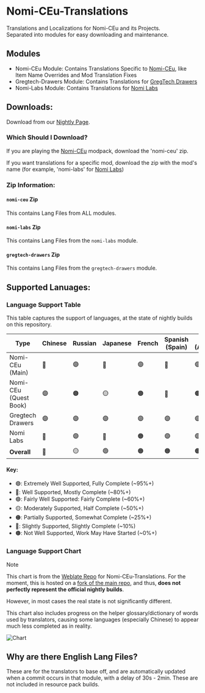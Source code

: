 # Nomi-CEu-Translations
Translations and Localizations for Nomi-CEu and its Projects.<br> Separated into modules for easy downloading and maintenance.

## Modules
- Nomi-CEu Module: Contains Translations Specific to [Nomi-CEu](https://github.com/Nomi-CEu/Nomi-CEu), like Item Name Overrides and Mod Translation Fixes
- Gregtech-Drawers Module: Contains Translations for [GregTech Drawers](https://github.com/Nomi-CEu/gregtech-drawers)
- Nomi-Labs Module: Contains Translations for [Nomi Labs](https://github.com/Nomi-CEu/Nomi-Labs)


## Downloads:
Download from our [Nightly Page](https://nightly.link/Nomi-CEu/Nomi-CEu-Translations/workflows/pushbuildpack/main?preview). 

### Which Should I Download?
If you are playing the [Nomi-CEu](https://github.com/Nomi-CEu/Nomi-CEu) modpack, download the 'nomi-ceu' zip.

If you want translations for a specific mod, download the zip with the mod's name (for example, 'nomi-labs' for [Nomi Labs](https://github.com/Nomi-CEu/Nomi-Labs))

### Zip Information:
#### `nomi-ceu` Zip
This contains Lang Files from ALL modules.

#### `nomi-labs` Zip
This contains Lang Files from the `nomi-labs` module.

#### `gregtech-drawers` Zip
This contains Lang Files from the `gregtech-drawers` module.

## Supported Lanuages:

### Language Support Table
This table captures the support of languages, at the state of nightly builds on this repository.

| Type                  | Chinese | Russian | Japanese | French | Spanish (Spain) | Spanish (Argentina)   | Turkish | Finnish |
| --------------------- | ------- | ------- | -------- | ------ | --------------- | --------------------- | ------- | ------- |
| Nomi-CEu (Main)       | 🔵      | 🟣      | 🔵       | 🟣      | 🔵              | 🟣                     | 🟠      | 🟤     |
| Nomi-CEu (Quest Book) | 🟣      | 🟠      | 🟡       | 🟠      | 🔴              | 🟠                     | 🟤      | 🟤     |
| Gregtech Drawers      | 🟣      | 🟣      | 🟣       | 🟣      | 🟣              | 🟣                     | 🟣      | 🟤     |
| Nomi Labs             | 🔵      | 🟣      | 🔵       | 🟠      | 🟣              | 🟣                     | 🟤      | 🔴     |
| **Overall**           | 🔵      | 🟡      | 🟢       | 🟠      | 🟠              | 🟠                     | 🟤      | 🟤     |

#### Key:
- 🟣: Extremely Well Supported, Fully Complete (~95%+)
- 🔵: Well Supported, Mostly Complete (~80%+)
- 🟢: Fairly Well Supported: Fairly Complete (~60%+)
- 🟡: Moderately Supported, Half Complete (~50%+)
- 🟠: Partially Supported, Somewhat Complete (~25%+)
- 🔴: Slightly Supported, Slightly Complete (~10%)
- 🟤: Not Well Supported, Work May Have Started (~0%+)

### Language Support Chart
> [!NOTE]
> 
> This chart is from the [Weblate Repo](https://weblate.pantsu.moe/projects/nomi-ceu-translations/) for Nomi-CEu-Translations. For the moment, this is hosted on a [fork of the main repo](https://github.com/marisathewitch/Nomi-CEu-Translations), and thus, **does not perfectly represent the official nightly builds**.
>
> However, in most cases the real state is not significantly different.
>
> This chart also includes progress on the helper glossary/dictionary of words used by translators, causing some languages (especially Chinese) to appear much less completed as in reality.

![Chart](http://weblate.pantsu.moe/widget/nomi-ceu-translations/multi-auto.svg)



## Why are there English Lang Files?
These are for the translators to base off, and are automatically updated when a commit occurs in that module, with a delay of 30s - 2min.
These are not included in resource pack builds.

